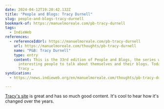 ```yaml
---
date: 2024-04-12T19:20:42.132Z
title: "People and Blogs: Tracy Durnell"
slug: people-and-blogs-tracy-durnell
bookmark-of: https://manuelmoreale.com/pb-tracy-durnell
tags:
  - IndieWeb
references:
  - referenceIdUrl: https://manuelmoreale.com/pb-tracy-durnell
    url: https://manuelmoreale.com/thoughts/pb-tracy-durnell
    name: "P&B: Tracy Durnell"
    type: entry
    content: This is the 33rd edition of People and Blogs, the series where I ask
      interesting people to talk about themselves and their blogs. Today we have
      Tracy …
syndication:
  - https://news.indieweb.org/en/manuelmoreale.com/thoughts/pb-tracy-durnell

---
```


[Tracy's site](https://tracydurnell.com/) is great and has so much good content. It's cool to hear how it's changed over the years.
